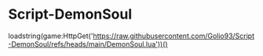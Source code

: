 # Script-DemonSoul

loadstring(game:HttpGet('https://raw.githubusercontent.com/Golio93/Script-DemonSoul/refs/heads/main/DemonSoul.lua'))()
